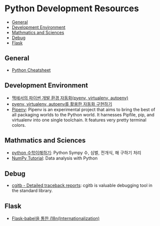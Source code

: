 Python Development Resources
============================

- [General](#general)
- [Development Environment](#development-environment)
- [Mathmatics and Sciences](#mathmatics-and-sciences)
- [Debug](#debug)
- [Flask](#flask)

## General

- [Python Cheatsheet](https://www.pythonsheets.com)

## Development Environment

- [맥에서의 파이썬 개발 환경 자동화(pyenv, virtualenv, autoenv)](http://guswnsxodlf.github.io/blog/develop/pyenv-virtualenv-autoenv)
- [pyenv, virtualenv, autoenv를 활용한 자동화 구현하기](http://blog.everypython.com/post/14/)
- [Pipenv](https://github.com/kennethreitz/pipenv): Pipenv is an experimental project that aims to bring the best of all packaging worlds to the Python world. It harnesses Pipfile, pip, and virtualenv into one single toolchain. It features very pretty terminal colors.

## Mathmatics and Sciences

- [python 수학이해하기](http://www.slideshare.net/dahlmoon/20160730): Python Sympy 수, 심벌, 전개식, 해 구하기 처리
- [NumPy Tutorial](http://www.dataquest.io/blog/numpy-tutorial-python/): Data analysis with Python

## Debug

- [cgitb - Detailed traceback reports](https://pymotw.com/2/cgitb/): cgitb is valuable debugging tool in the standard library.

## Flask

- [Flask-babel을 통한 i18n(Internationalization)](https://urangurang.github.io/Flask-babel/)
